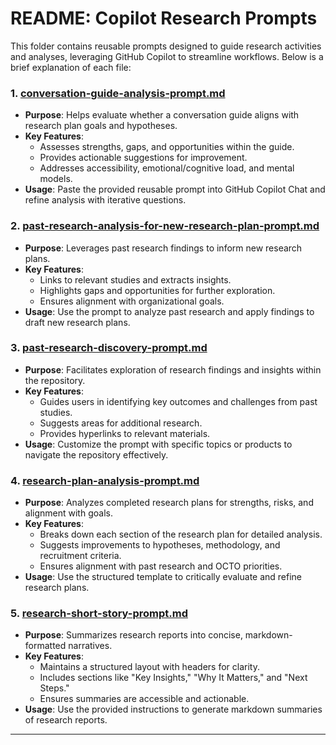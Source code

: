 # README: Copilot Research Prompts

This folder contains reusable prompts designed to guide research activities and analyses, leveraging GitHub Copilot to streamline workflows. Below is a brief explanation of each file:

### 1. [conversation-guide-analysis-prompt.md](https://github.com/department-of-veterans-affairs/va.gov-team/blob/master/products/copilot-research-prompts/research-review/conversation-guide-analysis-prompt.md)
- **Purpose**: Helps evaluate whether a conversation guide aligns with research plan goals and hypotheses.
- **Key Features**:
  - Assesses strengths, gaps, and opportunities within the guide.
  - Provides actionable suggestions for improvement.
  - Addresses accessibility, emotional/cognitive load, and mental models.
- **Usage**: Paste the provided reusable prompt into GitHub Copilot Chat and refine analysis with iterative questions.

### 2. [past-research-analysis-for-new-research-plan-prompt.md](https://github.com/department-of-veterans-affairs/va.gov-team/blob/master/products/copilot-research-prompts/research-review/research-plan-analysis-prompt.md)
- **Purpose**: Leverages past research findings to inform new research plans.
- **Key Features**:
  - Links to relevant studies and extracts insights.
  - Highlights gaps and opportunities for further exploration.
  - Ensures alignment with organizational goals.
- **Usage**: Use the prompt to analyze past research and apply findings to draft new research plans.

### 3. [past-research-discovery-prompt.md](https://github.com/department-of-veterans-affairs/va.gov-team/blob/master/products/copilot-research-prompts/past-research-discovery-prompt.md)
- **Purpose**: Facilitates exploration of research findings and insights within the repository.
- **Key Features**:
  - Guides users in identifying key outcomes and challenges from past studies.
  - Suggests areas for additional research.
  - Provides hyperlinks to relevant materials.
- **Usage**: Customize the prompt with specific topics or products to navigate the repository effectively.

### 4. [research-plan-analysis-prompt.md](https://github.com/department-of-veterans-affairs/va.gov-team/blob/master/products/copilot-research-prompts/research-plan-analysis-prompt.md)
- **Purpose**: Analyzes completed research plans for strengths, risks, and alignment with goals.
- **Key Features**:
  - Breaks down each section of the research plan for detailed analysis.
  - Suggests improvements to hypotheses, methodology, and recruitment criteria.
  - Ensures alignment with past research and OCTO priorities.
- **Usage**: Use the structured template to critically evaluate and refine research plans.

### 5. [research-short-story-prompt.md](https://github.com/department-of-veterans-affairs/va.gov-team/blob/master/products/copilot-research-prompts/research-short-story-prompt.md)
- **Purpose**: Summarizes research reports into concise, markdown-formatted narratives.
- **Key Features**:
  - Maintains a structured layout with headers for clarity.
  - Includes sections like "Key Insights," "Why It Matters," and "Next Steps."
  - Ensures summaries are accessible and actionable.
- **Usage**: Use the provided instructions to generate markdown summaries of research reports.

---

